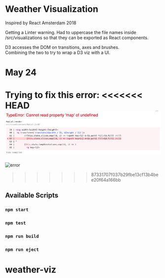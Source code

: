 # Weather Visualization

Inspired by React Amsterdam 2018 <br>

Getting a Linter warning. Had to uppercase the file names inside /src/visualizations so that they can be exported as React components. <br>

D3 accesses the DOM on transitions, axes and brushes. <br>
Combining the two to try to wrap a D3 viz with a UI.

# May 24
Trying to fix this error:
<<<<<<< HEAD
![error](public/error.png)
=======

![error](public/error/png)
>>>>>>> 87331707f037b29fbe13cf13b4bee20f64a166bb


## Available Scripts

### `npm start`
### `npm test`
### `npm run build`
### `npm run eject`
# weather-viz

